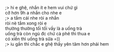 ;> hi e ghệ, nhắn ít e hem vui chứ gì<br>
cỡ hơn 9h a nhắn cho nhe e<br>
;> a tắm cái nhe ròi a nhắn<br>
ròi nè tắm xong ròi e<br>
thường thường tối tối vầy là a uống trà<br>
uống trà còn ngủ đc chứ cà phê thì thua e<br>
có xiền thì uống trà sữa =))<br>
;> iu gần thì chắc e ghệ thấy yên tâm hơn phải hem
